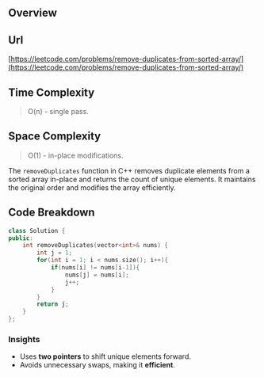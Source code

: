 ## Overview

## Url
[https://leetcode.com/problems/remove-duplicates-from-sorted-array/](https://leetcode.com/problems/remove-duplicates-from-sorted-array/)
## Time Complexity 
 > O(n) - single pass.


## Space Complexity
 > O(1) - in-place modifications.

The `removeDuplicates` function in C++ removes duplicate elements from a sorted array in-place and returns the count of unique elements. It maintains the original order and modifies the array efficiently.

## Code Breakdown

```cpp
class Solution {
public:
    int removeDuplicates(vector<int>& nums) {
        int j = 1;
        for(int i = 1; i < nums.size(); i++){
            if(nums[i] != nums[i-1]){
                nums[j] = nums[i];
                j++;
            }
        }
        return j;
    }
};
```

### Insights
- Uses **two pointers** to shift unique elements forward.
- Avoids unnecessary swaps, making it **efficient**.
